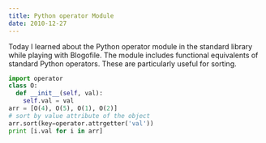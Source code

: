 ```yaml
---
title: Python operator Module
date: 2010-12-27
---
```


Today I learned about the Python operator module in the standard library while playing with Blogofile. The module includes functional equivalents of standard Python operators. These are particularly useful for sorting.

```python
import operator
class O:
  def __init__(self, val):
    self.val = val
arr = [O(4), O(5), O(1), O(2)]
# sort by value attribute of the object
arr.sort(key=operator.attrgetter('val'))
print [i.val for i in arr]
```
